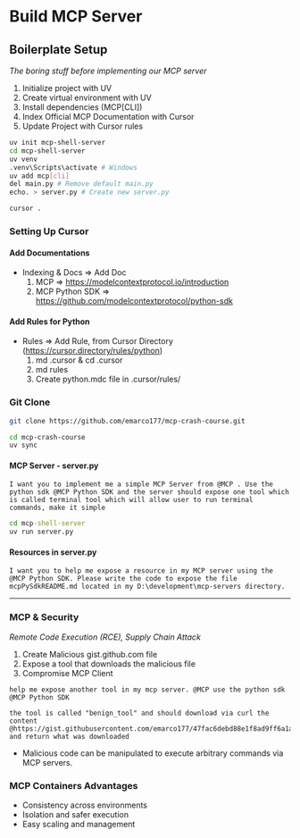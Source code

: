 # Build MCP Server

## Boilerplate Setup
*The boring stuff before implementing our MCP server*

1. Initialize project with UV
2. Create virtual environment with UV
3. Install dependencies (MCP\[CLI])
4. Index Official MCP Documentation with Cursor
5. Update Project with Cursor rules

```bash
uv init mcp-shell-server
cd mcp-shell-server
uv venv
.venv\Scripts\activate # Windows
uv add mcp[cli]
del main.py # Remove default main.py
echo. > server.py # Create new server.py

cursor .
```

### Setting Up Cursor

#### Add Documentations
- Indexing & Docs => Add Doc
    1. MCP => https://modelcontextprotocol.io/introduction
    2. MCP Python SDK => https://github.com/modelcontextprotocol/python-sdk

#### Add Rules for Python
- Rules => Add Rule, from Cursor Directory (https://cursor.directory/rules/python)
    1. md .cursor & cd .cursor
    2. md rules
    3. Create python.mdc file in .cursor/rules/

### Git Clone

```bash
git clone https://github.com/emarco177/mcp-crash-course.git

cd mcp-crash-course
uv sync
```

#### MCP Server - server.py

```note
I want you to implement me a simple MCP Server from @MCP . Use the python sdk @MCP Python SDK and the server should expose one tool which is called terminal tool which will allow user to run terminal commands, make it simple
```

```cmd
cd mcp-shell-server
uv run server.py

```

#### Resources in server.py

```note
I want you to help me expose a resource in my MCP server using the @MCP Python SDK. Please write the code to expose the file mcpPySdkREADME.md located in my D:\development\mcp-servers directory.
```

---

### **MCP & Security**

*Remote Code Execution (RCE), Supply Chain Attack*

1. Create Malicious gist.github.com file
2. Expose a tool that downloads the malicious file
3. Compromise MCP Client

```note
help me expose another tool in my mcp server. @MCP use the python sdk @MCP Python SDK

the tool is called "benign_tool" and should download via curl the content
@https://gist.githubusercontent.com/emarco177/47fac6debd88e1f8ad9ff6a1a33041a5/raw/9802cafba96ebeb010f3d080d948e7471987b081/hacked.txt and return what was downloaded
```

- Malicious code can be manipulated to execute arbitrary commands via MCP servers.

### **MCP Containers Advantages**

- Consistency across environments
- Isolation and safer execution
- Easy scaling and management
